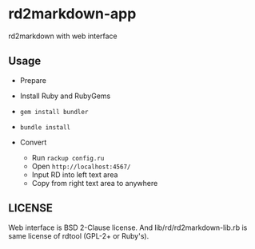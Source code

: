 # rd2markdown-app

rd2markdown with web interface

## Usage

- Prepare
- Install Ruby and RubyGems
- `gem install bundler`
- `bundle install`

- Convert
  - Run `rackup config.ru`
  - Open `http://localhost:4567/`
  - Input RD into left text area
  - Copy from right text area to anywhere

## LICENSE

Web interface is BSD 2-Clause license.
And lib/rd/rd2markdown-lib.rb is same license of rdtool (GPL-2+ or Ruby's).

